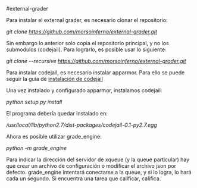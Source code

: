 #external-grader

Para instalar el external grader, es necesario clonar el repositorio:

*git clone https://github.com/morsoinferno/external-grader.git*

Sin embargo lo anterior solo copia el repositorio principal, y no los submodulos (codejail). Para lograrlo, es posible usar lo siguiente:

*git clone --recursive https://github.com/morsoinferno/external-grader.git*

Para instalar codejail, es necesario instalar apparmor. Para ello se puede seguir la guía de [instalación de codejail](https://github.com/edx/codejail)

Una vez instalado y configurado apparmor, instalamos codejail:

*python setup.py install*

El programa debería quedar instalado en:

_/usr/local/lib/python2.7/dist-packages/codejail-0.1-py2.7.egg_

Ahora es posible utilizar grade_engine:

*python -m grade_engine*

Para indicar la dirección del servidor de xqueue (y la queue particular) hay que crear un archivo de configuración o modificar el archivo json por defecto. grade_engine intentará conectarse a la queue, y si lo logra, lo hará cada un segundo. Si encuentra una tarea que calificar, califica.
